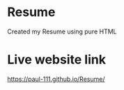 # Resume
Created my Resume using pure HTML <br>
# Live website link 
https://paul-111.github.io/Resume/  

